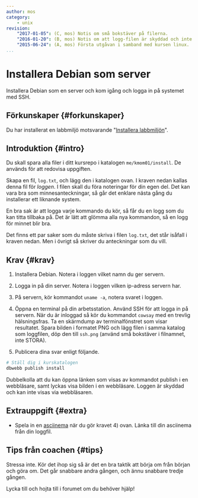 ```yaml
---
author: mos
category:
    - unix
revision:
    "2017-01-05": (C, mos) Notis om små bokstäver på filerna.
    "2016-01-20": (B, mos) Notis om att logg-filen är skyddad och inte kan öppnas via webbläsaren.
    "2015-06-24": (A, mos) Första utgåvan i samband med kursen linux.
...
```

Installera Debian som server
==================================

Installera Debian som en server och kom igång och logga in på systemet med SSH.

<!--more-->



Förkunskaper {#forkunskaper}
-----------------------

Du har installerat en labbmiljö motsvarande "[Installera labbmiljön](linux/labbmiljo)".



Introduktion {#intro}
-----------------------

Du skall spara alla filer i ditt kursrepo i katalogen `me/kmom01/install`. De används för att redovisa uppgiften.

Skapa en fil, `log.txt`, och lägg den i katalogen ovan. I kraven nedan kallas denna fil för *loggen*. I filen skall du föra noteringar för din egen del. Det kan vara bra som minnesanteckningar, så går det enklare nästa gång du installerar ett liknande system. 

En bra sak är att logga varje kommando du kör, så får du en logg som du kan titta tillbaka på. Det är lätt att glömma alla nya kommandon, så en logg för minnet blir bra.

Det finns ett par saker som du måste skriva i filen `log.txt`, det står isåfall i kraven nedan. Men i övrigt så skriver du anteckningar som du vill.



Krav {#krav}
-----------------------

1. Installera Debian. Notera i loggen vilket namn du ger servern.

2. Logga in på din server. Notera i loggen vilken ip-adress servern har.

3. På servern, kör kommandot `uname -a`, notera svaret i loggen.

4. Öppna en terminal på din arbetsstation. Använd SSH för att logga in på servern. När du är inloggad så kör du kommandot `cowsay` med en trevlig hälsningsfras. Ta en skärmdump av terminalfönstret som visar resultatet. Spara bilden i formatet PNG och lägg filen i samma katalog som loggfilen, döp den till `ssh.png` (använd små bokstäver i filnamnet, inte STORA).

5. Publicera dina svar enligt följande.

```bash
# Ställ dig i kurskatalogen
dbwebb publish install
```

Dubbelkolla att du kan öppna länken som visas av kommandot publish i en webbläsare, samt lyckas visa bilden i en webbläsare. Loggen är skyddad och kan inte visas via webbläsaren. 



Extrauppgift {#extra}
-----------------------

* Spela in en [asciinema](https://asciinema.org/) när du gör kravet 4) ovan. Länka till din asciinema från din loggfil.



Tips från coachen {#tips}
-----------------------

Stressa inte. Kör det ihop sig så är det en bra taktik att börja om från början och göra om. Det går snabbare andra gången, och ännu snabbare tredje gången.

Lycka till och hojta till i forumet om du behöver hjälp!
